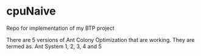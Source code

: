 # cpuNaive
Repo for implementation of my BTP project

There are 5 versions of Ant Colony Optimization that are working. They are termed as. Ant System 1, 2, 3, 4 and 5
